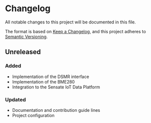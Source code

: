 # Changelog

All notable changes to this project will be documented in this file.

The format is based on [Keep a Changelog](https://keepachangelog.com/en/1.0.0/),
and this project adheres to [Semantic Versioning](https://semver.org/spec/v2.0.0.html).

## Unreleased

### Added

- Implementation of the DSMR interface
- Implementation of the BME280
- Integration to the Sensate IoT Data Platform

### Updated

- Documentation and contribution guide lines
- Project configuration
